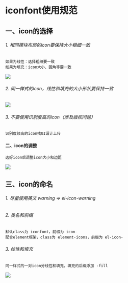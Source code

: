# iconfont使用规范
## 一、icon的选择
###### 1. 相同模块布局的icon要保持大小粗细一致
	如果为线性：选择粗细要一致
	如果为填充：icon大小、圆角等要一致
![](https://www.showdoc.com.cn/server/api/attachment/visitfile/sign/2ff9318a41fb80252a612d3881b1edde)

###### 2. 同一样式的icon，线性和填充的大小形状要保持一致
![](https://www.showdoc.com.cn/server/api/attachment/visitfile/sign/7f477399bbce9e1b48deb384f81995ed)

###### 3. 不要使用识别度高的icon（涉及版权问题）
	识别度较高的icon找UI设计上传

#### 二、icon的调整
	选好icon后调整icon大小和边距
![](https://www.showdoc.com.cn/server/api/attachment/visitfile/sign/6e93526aa5901bda20a48a62dc6e3b5e)

## 三、icon的命名
###### 1. 尽量使用英文 warning => el-icon-warning
###### 2. 类名和前缀
	默认class为 iconfont，前缀为 icon-
	配合element框架，class为 element-icons，前缀为 el-icon-
###### 3. 线性和填充
	同一样式的一对icon分线性和填充，填充的后缀添加 -fill

![](https://www.showdoc.com.cn/server/api/attachment/visitfile/sign/7f477399bbce9e1b48deb384f81995ed)
